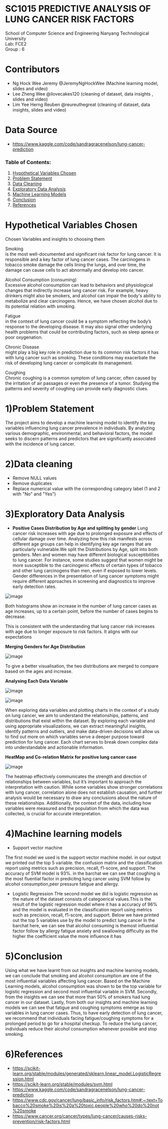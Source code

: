 # SC1015 PREDICTIVE ANALYSIS OF LUNG CANCER RISK FACTORS

School of Computer Science and Engineering
Nanyang Technological University \
Lab: FCE2 \
Group : 6

# Contributors

- Ng Hock Wee Jeremy @JeremyNgHockWee (Machine learning model, slides and video)
- Lee Zheng Wee @ilovecakes120 (cleaning of dataset, data insights , slides and video)
- Lim Yee Herng Reuben @reureuthegreat (cleaning of dataset, data insights, slides and video)
  
# Data Source
- <https://www.kaggle.com/code/sandragracenelson/lung-cancer-prediction>

### Table of Contents:
1. [Hypothetical Variables Chosen](#1-Hypothetical-Variables-Chosen)
2. [Problem Statement](#2-Problem-Statement)
3. [Data Cleaning](#3-Data-Cleaning)
4. [Exploratory Data Analysis](#4-Exploratory-Data-Analysis)
5. [Machine Learning Models](#5-Machine-Learning-Models)
6. [Conclusion](#5-Conclusion)
7. [References](#6-References)

# Hypothetical Variables Chosen

Chosen Variables and insights to choosing them

Smoking \
is the most well-documented and significant risk factor for lung cancer. It is responsible and a key factor of lung cancer cases. The carcinogens in tobacco smoke damage the cells lining the lungs, and over time, the damage can cause cells to act abnormally and develop into cancer.

Alcohol Consumption (consuming) \
Excessive alcohol consumption can lead to behaviors and physiological changes that indirectly increase lung cancer risk. For example, heavy drinkers might also be smokers, and alcohol can impair the body's ability to metabolize and clear carcinogens. Hence, we have chosen alcohol due to its potential relation with smoking.

Fatigue \
in the context of lung cancer could be a symptom reflecting the body’s response to the developing disease. It may also signal other underlying health problems that could be contributing factors, such as sleep apnea or poor oxygenation.

Chronic Disease \
might play a big key role in prediction due to its common risk factors it has with lung cancer such as smoking. These conditions may exacerbate the risk of developing lung cancer or complicate its management.

Coughing \
Chronic coughing is a common symptom of lung cancer, often caused by the irritation of air passages or even the presence of a tumor. Studying the patterns and severity of coughing can provide early diagnostic clues.

# 1)Problem Statement
The project aims to develop a machine learning model to identify the key variables influencing lung cancer prevalence in individuals. By analyzing various demographic, environmental, and behavioral factors, the model seeks to discern patterns and predictors that are significantly associated with the incidence of lung cancer. 

# 2)Data cleaning
- Remove NULL values 
- Remove duplicates 
- Replace numerical value with the corresponding category label (1 and 2 with "No" and "Yes")

# 3)Exploratory Data Analysis

- **Positive Cases Distribution by Age and splitting by gender**
Lung cancer risk increases with age due to prolonged exposure and effects of cellular damage over time. Analyzing how this risk manifests across different age groups can help in identifying key age ranges that are particularly vulnerable.We split the Distributions by Age, split into both genders. Men and women may have different biological susceptibilities to lung cancer. For instance, some studies suggest that women might be more susceptible to the carcinogenic effects of certain types of tobacco and other lung carcinogens than men, even if exposed to lower levels. Gender differences in the presentation of lung cancer symptoms might require different approaches in screening and diagnostics to improve early detection rates.

![image](https://github.com/ilovecakes120/SC1015-mini-Project/assets/165972972/8894aab8-df88-4ae8-9f58-708658a869e0)

Both histograms show an increase in the number of lung cancer cases as age increases, up to a certain point, before the number of cases begins to decrease.

This is consistent with the understanding that lung cancer risk increases with age due to longer exposure to risk factors. It aligns with our expectations


**Merging Genders for Age Distribution**

![image](https://github.com/ilovecakes120/SC1015-mini-Project/assets/165972972/0ff2029c-906f-4de7-bdc6-4051ccdadb8b)

To give a better visualisation, the two distributions are merged to compare based on the ages and increase.

**Analysing Each Data Variable**

![image](https://github.com/ilovecakes120/SC1015-mini-Project/assets/165972972/813e420b-d61a-4375-8f35-6e8a77b9a468)

![image](https://github.com/ilovecakes120/SC1015-mini-Project/assets/165972972/3e3a357a-5a0d-4b23-8cff-083b06a9126d)



When exploring data variables and plotting charts in the context of a study on lung cancer, we aim to understand the relationships, patterns, and distributions that exist within the dataset. By exploring each variable and using appropriate visualizations, we can extract meaningful insights, identify patterns and outliers, and make data-driven decisions will allow us to find out more on which variables serve a deeper purpose toward prediction for lung cancer. Each chart serves to break down complex data into understandable and actionable information.

**HeatMap and Co-relation Matrix for positive lung cancer case**

![image](https://github.com/ilovecakes120/SC1015-mini-Project/assets/165972972/d0365fff-02e5-4403-b571-b97866e3d86b)

The heatmap effectively communicates the strength and direction of relationships between variables, but it’s important to approach the interpretation with caution. While some variables show stronger correlations with lung cancer, correlation alone does not establish causation, and further analysis would be necessary to draw any conclusions about the nature of these relationships. Additionally, the context of the data, including how variables were measured and the population from which the data was collected, is crucial for accurate interpretation.

# 4)Machine learning models
- Support vector machine

The first model we used is the support vector machine model.
in our output we printed out the top 5 variable. the confusion matrix and the classification report using metrics such as precision, recall, f1-score, and support.
The accuracy of SVM model is 93%.
in the barchat we can see that coughing is the most fluential factor in predicitng lung cancer using SVM follow by alcohol consumption,peer pressure fatigue and allergy.



- Logistic Regression
THe second model we did is logistic regression as the nature of 
the dataset consists of categoerical values.This is the result of the logistic regression model where it has
a accuracy of 96% and the model is evaluated in the classification report using metrics such as precision, recall, f1-score, and support.
Below we have printed out the top 5 variables use by the model to predict lung cancer
In the barchat here, we can see that alcohol consuming is themost influential factor follow by allergy fatigue anxiety and
swallowing difficulty as the higher the coefficient value the more influence it has


  
# 5)Conclusion
Using what we have learnt from out insights and machine learning models, we can conclude that smoking and alcohol consumption are one of the most influential variables affecting lung cancer. Based on the Machine Learning models, alcohol consumption was shown to be the top variable for logistic regression and second most influential variable in SVM. Secondly, from the insights we can see that more than 50% of smokers had lung cancer in our dataset. Lastly, from both our insights and machine learning models we can see that fatigue and coughing symptoms emerge as top variables in lung cancer cases. Thus, to have early detection of lung cancer, we recommend that individuals facing fatigue/coughing symptoms for a prolonged period to go for a hospital checkup. To reduce the lung cancer, individuals reduce their alcohol consumption whenever possible and stop smoking.

# 6)References
- https://scikit-learn.org/stable/modules/generated/sklearn.linear_model.LogisticRegression.html
- https://scikit-learn.org/stable/modules/svm.html
- https://www.kaggle.com/code/sandragracenelson/lung-cancer-prediction
- https://www.cdc.gov/cancer/lung/basic_info/risk_factors.htm#:~:text=Tobacco%20smoke%20is%20a%20toxic,people%20who%20do%20not%20smoke
- https://www.cancer.org/cancer/types/lung-cancer/causes-risks-prevention/risk-factors.html
